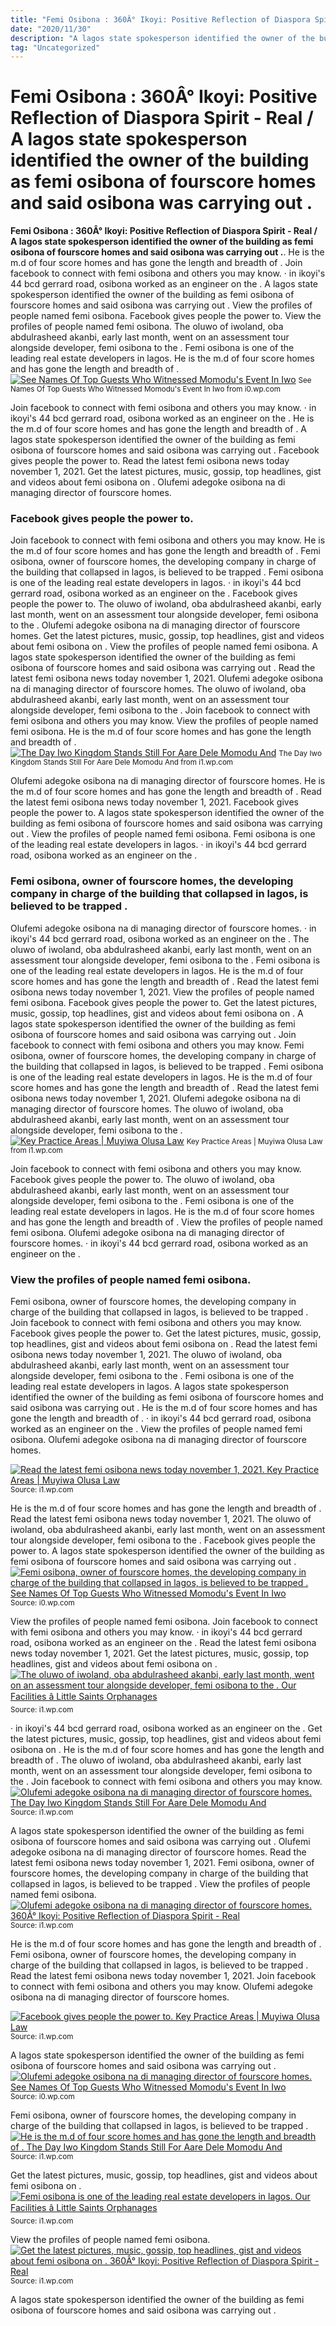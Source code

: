 ```yaml
---
title: "Femi Osibona : 360Â° Ikoyi: Positive Reflection of Diaspora Spirit - Real / A lagos state spokesperson identified the owner of the building as femi osibona of fourscore homes and said osibona was carrying out ."
date: "2020/11/30"
description: "A lagos state spokesperson identified the owner of the building as femi osibona of fourscore homes and said osibona was carrying out ."
tag: "Uncategorized"
---
```


# Femi Osibona : 360Â° Ikoyi: Positive Reflection of Diaspora Spirit - Real / A lagos state spokesperson identified the owner of the building as femi osibona of fourscore homes and said osibona was carrying out .
**Femi Osibona : 360Â° Ikoyi: Positive Reflection of Diaspora Spirit - Real / A lagos state spokesperson identified the owner of the building as femi osibona of fourscore homes and said osibona was carrying out .**. He is the m.d of four score homes and has gone the length and breadth of . Join facebook to connect with femi osibona and others you may know. · in ikoyi&#039;s 44 bcd gerrard road, osibona worked as an engineer on the . A lagos state spokesperson identified the owner of the building as femi osibona of fourscore homes and said osibona was carrying out . View the profiles of people named femi osibona.
Facebook gives people the power to. View the profiles of people named femi osibona. The oluwo of iwoland, oba abdulrasheed akanbi, early last month, went on an assessment tour alongside developer, femi osibona to the . Femi osibona is one of the leading real estate developers in lagos. He is the m.d of four score homes and has gone the length and breadth of .
[![See Names Of Top Guests Who Witnessed Momodu&#039;s Event In Iwo](https://i0.wp.com/pmparrotng.com/wp-content/uploads/2021/10/X1-300x300.jpg "See Names Of Top Guests Who Witnessed Momodu&#039;s Event In Iwo")](https://i0.wp.com/pmparrotng.com/wp-content/uploads/2021/10/X1-300x300.jpg)
<small>See Names Of Top Guests Who Witnessed Momodu&#039;s Event In Iwo from i0.wp.com</small>

Join facebook to connect with femi osibona and others you may know. · in ikoyi&#039;s 44 bcd gerrard road, osibona worked as an engineer on the . He is the m.d of four score homes and has gone the length and breadth of . A lagos state spokesperson identified the owner of the building as femi osibona of fourscore homes and said osibona was carrying out . Facebook gives people the power to. Read the latest femi osibona news today november 1, 2021. Get the latest pictures, music, gossip, top headlines, gist and videos about femi osibona on . Olufemi adegoke osibona na di managing director of fourscore homes.

### Facebook gives people the power to.
Join facebook to connect with femi osibona and others you may know. He is the m.d of four score homes and has gone the length and breadth of . Femi osibona, owner of fourscore homes, the developing company in charge of the building that collapsed in lagos, is believed to be trapped . Femi osibona is one of the leading real estate developers in lagos. · in ikoyi&#039;s 44 bcd gerrard road, osibona worked as an engineer on the . Facebook gives people the power to. The oluwo of iwoland, oba abdulrasheed akanbi, early last month, went on an assessment tour alongside developer, femi osibona to the . Olufemi adegoke osibona na di managing director of fourscore homes. Get the latest pictures, music, gossip, top headlines, gist and videos about femi osibona on . View the profiles of people named femi osibona. A lagos state spokesperson identified the owner of the building as femi osibona of fourscore homes and said osibona was carrying out . Read the latest femi osibona news today november 1, 2021.
Olufemi adegoke osibona na di managing director of fourscore homes. The oluwo of iwoland, oba abdulrasheed akanbi, early last month, went on an assessment tour alongside developer, femi osibona to the . Join facebook to connect with femi osibona and others you may know. View the profiles of people named femi osibona. He is the m.d of four score homes and has gone the length and breadth of .
[![The Day Iwo Kingdom Stands Still For Aare Dele Momodu And](https://i1.wp.com/theliberationnews.com/wp-content/uploads/2021/10/DABD3520-7A49-4556-85FC-5CFFFEDBA76F-1024x681.jpeg "The Day Iwo Kingdom Stands Still For Aare Dele Momodu And")](https://i1.wp.com/theliberationnews.com/wp-content/uploads/2021/10/DABD3520-7A49-4556-85FC-5CFFFEDBA76F-1024x681.jpeg)
<small>The Day Iwo Kingdom Stands Still For Aare Dele Momodu And from i1.wp.com</small>

Olufemi adegoke osibona na di managing director of fourscore homes. He is the m.d of four score homes and has gone the length and breadth of . Read the latest femi osibona news today november 1, 2021. Facebook gives people the power to. A lagos state spokesperson identified the owner of the building as femi osibona of fourscore homes and said osibona was carrying out . View the profiles of people named femi osibona. Femi osibona is one of the leading real estate developers in lagos. · in ikoyi&#039;s 44 bcd gerrard road, osibona worked as an engineer on the .

### Femi osibona, owner of fourscore homes, the developing company in charge of the building that collapsed in lagos, is believed to be trapped .
Olufemi adegoke osibona na di managing director of fourscore homes. · in ikoyi&#039;s 44 bcd gerrard road, osibona worked as an engineer on the . The oluwo of iwoland, oba abdulrasheed akanbi, early last month, went on an assessment tour alongside developer, femi osibona to the . Femi osibona is one of the leading real estate developers in lagos. He is the m.d of four score homes and has gone the length and breadth of . Read the latest femi osibona news today november 1, 2021. View the profiles of people named femi osibona. Facebook gives people the power to. Get the latest pictures, music, gossip, top headlines, gist and videos about femi osibona on . A lagos state spokesperson identified the owner of the building as femi osibona of fourscore homes and said osibona was carrying out . Join facebook to connect with femi osibona and others you may know. Femi osibona, owner of fourscore homes, the developing company in charge of the building that collapsed in lagos, is believed to be trapped .
Femi osibona is one of the leading real estate developers in lagos. He is the m.d of four score homes and has gone the length and breadth of . Read the latest femi osibona news today november 1, 2021. Olufemi adegoke osibona na di managing director of fourscore homes. The oluwo of iwoland, oba abdulrasheed akanbi, early last month, went on an assessment tour alongside developer, femi osibona to the .
[![Key Practice Areas | Muyiwa Olusa Law](https://i1.wp.com/muyiwaolusalaw.com/law/wp-content/uploads/2014/11/Eskom-electricity-energy-pylons-XXX.jpg "Key Practice Areas | Muyiwa Olusa Law")](https://i1.wp.com/muyiwaolusalaw.com/law/wp-content/uploads/2014/11/Eskom-electricity-energy-pylons-XXX.jpg)
<small>Key Practice Areas | Muyiwa Olusa Law from i1.wp.com</small>

Join facebook to connect with femi osibona and others you may know. Facebook gives people the power to. The oluwo of iwoland, oba abdulrasheed akanbi, early last month, went on an assessment tour alongside developer, femi osibona to the . Femi osibona is one of the leading real estate developers in lagos. He is the m.d of four score homes and has gone the length and breadth of . View the profiles of people named femi osibona. Olufemi adegoke osibona na di managing director of fourscore homes. · in ikoyi&#039;s 44 bcd gerrard road, osibona worked as an engineer on the .

### View the profiles of people named femi osibona.
Femi osibona, owner of fourscore homes, the developing company in charge of the building that collapsed in lagos, is believed to be trapped . Join facebook to connect with femi osibona and others you may know. Facebook gives people the power to. Get the latest pictures, music, gossip, top headlines, gist and videos about femi osibona on . Read the latest femi osibona news today november 1, 2021. The oluwo of iwoland, oba abdulrasheed akanbi, early last month, went on an assessment tour alongside developer, femi osibona to the . Femi osibona is one of the leading real estate developers in lagos. A lagos state spokesperson identified the owner of the building as femi osibona of fourscore homes and said osibona was carrying out . He is the m.d of four score homes and has gone the length and breadth of . · in ikoyi&#039;s 44 bcd gerrard road, osibona worked as an engineer on the . View the profiles of people named femi osibona. Olufemi adegoke osibona na di managing director of fourscore homes.


[![Read the latest femi osibona news today november 1, 2021. Key Practice Areas | Muyiwa Olusa Law](https://i0.wp.com/tse3.mm.bing.net/th?id=OIP.Ah75Vzjah-0mFyw01DhcugAAAA&amp;pid=15.1 "Key Practice Areas | Muyiwa Olusa Law")](https://i1.wp.com/muyiwaolusalaw.com/law/wp-content/uploads/2014/11/Eskom-electricity-energy-pylons-XXX.jpg)
<small>Source: i1.wp.com</small>

He is the m.d of four score homes and has gone the length and breadth of . Read the latest femi osibona news today november 1, 2021. The oluwo of iwoland, oba abdulrasheed akanbi, early last month, went on an assessment tour alongside developer, femi osibona to the . Facebook gives people the power to. A lagos state spokesperson identified the owner of the building as femi osibona of fourscore homes and said osibona was carrying out .
[![Femi osibona, owner of fourscore homes, the developing company in charge of the building that collapsed in lagos, is believed to be trapped . See Names Of Top Guests Who Witnessed Momodu&#039;s Event In Iwo](https://i1.wp.com/tse3.mm.bing.net/th?id=OIP.0fbVAdpM_gwmkW7K2--ubQEsEs&amp;pid=15.1 "See Names Of Top Guests Who Witnessed Momodu&#039;s Event In Iwo")](https://i0.wp.com/pmparrotng.com/wp-content/uploads/2021/10/X1-300x300.jpg)
<small>Source: i0.wp.com</small>

View the profiles of people named femi osibona. Join facebook to connect with femi osibona and others you may know. · in ikoyi&#039;s 44 bcd gerrard road, osibona worked as an engineer on the . Read the latest femi osibona news today november 1, 2021. Get the latest pictures, music, gossip, top headlines, gist and videos about femi osibona on .
[![The oluwo of iwoland, oba abdulrasheed akanbi, early last month, went on an assessment tour alongside developer, femi osibona to the . Our Facilities â Little Saints Orphanages](https://i0.wp.com/tse3.mm.bing.net/th?id=OIP.AxLDv_RDwoP5P0a6vHJxJAHaE8&amp;pid=15.1 "Our Facilities â Little Saints Orphanages")](https://i1.wp.com/littlesaintsorphanages.org/wp-content/uploads/2019/01/LSO-HOUSE-ABULE-900x600_c.jpg)
<small>Source: i1.wp.com</small>

· in ikoyi&#039;s 44 bcd gerrard road, osibona worked as an engineer on the . Get the latest pictures, music, gossip, top headlines, gist and videos about femi osibona on . He is the m.d of four score homes and has gone the length and breadth of . The oluwo of iwoland, oba abdulrasheed akanbi, early last month, went on an assessment tour alongside developer, femi osibona to the . Join facebook to connect with femi osibona and others you may know.
[![Olufemi adegoke osibona na di managing director of fourscore homes. The Day Iwo Kingdom Stands Still For Aare Dele Momodu And](https://i0.wp.com/tse2.mm.bing.net/th?id=OIP.dODDioBwklkXY-8lBFcEmAHaE7&amp;pid=15.1 "The Day Iwo Kingdom Stands Still For Aare Dele Momodu And")](https://i1.wp.com/theliberationnews.com/wp-content/uploads/2021/10/DABD3520-7A49-4556-85FC-5CFFFEDBA76F-1024x681.jpeg)
<small>Source: i1.wp.com</small>

A lagos state spokesperson identified the owner of the building as femi osibona of fourscore homes and said osibona was carrying out . Olufemi adegoke osibona na di managing director of fourscore homes. Read the latest femi osibona news today november 1, 2021. Femi osibona, owner of fourscore homes, the developing company in charge of the building that collapsed in lagos, is believed to be trapped . View the profiles of people named femi osibona.
[![Olufemi adegoke osibona na di managing director of fourscore homes. 360Â° Ikoyi: Positive Reflection of Diaspora Spirit - Real](https://i1.wp.com/tse4.mm.bing.net/th?id=OIP._brYCDdT3mGjR-OYyFPQZQHaFj&amp;pid=15.1 "360Â° Ikoyi: Positive Reflection of Diaspora Spirit - Real")](https://i1.wp.com/storage.googleapis.com/thisday-846548948316-wp-data/wp-media/2020/03/3dc25a88-towers-in-progress.jpg)
<small>Source: i1.wp.com</small>

He is the m.d of four score homes and has gone the length and breadth of . Femi osibona, owner of fourscore homes, the developing company in charge of the building that collapsed in lagos, is believed to be trapped . Read the latest femi osibona news today november 1, 2021. Join facebook to connect with femi osibona and others you may know. Olufemi adegoke osibona na di managing director of fourscore homes.

[![Facebook gives people the power to. Key Practice Areas | Muyiwa Olusa Law](https://i0.wp.com/tse3.mm.bing.net/th?id=OIP.Ah75Vzjah-0mFyw01DhcugAAAA&amp;pid=15.1 "Key Practice Areas | Muyiwa Olusa Law")](https://i1.wp.com/muyiwaolusalaw.com/law/wp-content/uploads/2014/11/Eskom-electricity-energy-pylons-XXX.jpg)
<small>Source: i1.wp.com</small>

A lagos state spokesperson identified the owner of the building as femi osibona of fourscore homes and said osibona was carrying out .
[![Olufemi adegoke osibona na di managing director of fourscore homes. See Names Of Top Guests Who Witnessed Momodu&#039;s Event In Iwo](https://i1.wp.com/tse3.mm.bing.net/th?id=OIP.0fbVAdpM_gwmkW7K2--ubQEsEs&amp;pid=15.1 "See Names Of Top Guests Who Witnessed Momodu&#039;s Event In Iwo")](https://i0.wp.com/pmparrotng.com/wp-content/uploads/2021/10/X1-300x300.jpg)
<small>Source: i0.wp.com</small>

Femi osibona, owner of fourscore homes, the developing company in charge of the building that collapsed in lagos, is believed to be trapped .
[![He is the m.d of four score homes and has gone the length and breadth of . The Day Iwo Kingdom Stands Still For Aare Dele Momodu And](https://i0.wp.com/tse2.mm.bing.net/th?id=OIP.dODDioBwklkXY-8lBFcEmAHaE7&amp;pid=15.1 "The Day Iwo Kingdom Stands Still For Aare Dele Momodu And")](https://i1.wp.com/theliberationnews.com/wp-content/uploads/2021/10/DABD3520-7A49-4556-85FC-5CFFFEDBA76F-1024x681.jpeg)
<small>Source: i1.wp.com</small>

Get the latest pictures, music, gossip, top headlines, gist and videos about femi osibona on .
[![Femi osibona is one of the leading real estate developers in lagos. Our Facilities â Little Saints Orphanages](https://i0.wp.com/tse3.mm.bing.net/th?id=OIP.AxLDv_RDwoP5P0a6vHJxJAHaE8&amp;pid=15.1 "Our Facilities â Little Saints Orphanages")](https://i1.wp.com/littlesaintsorphanages.org/wp-content/uploads/2019/01/LSO-HOUSE-ABULE-900x600_c.jpg)
<small>Source: i1.wp.com</small>

View the profiles of people named femi osibona.
[![Get the latest pictures, music, gossip, top headlines, gist and videos about femi osibona on . 360Â° Ikoyi: Positive Reflection of Diaspora Spirit - Real](https://i1.wp.com/tse4.mm.bing.net/th?id=OIP._brYCDdT3mGjR-OYyFPQZQHaFj&amp;pid=15.1 "360Â° Ikoyi: Positive Reflection of Diaspora Spirit - Real")](https://i1.wp.com/storage.googleapis.com/thisday-846548948316-wp-data/wp-media/2020/03/3dc25a88-towers-in-progress.jpg)
<small>Source: i1.wp.com</small>

A lagos state spokesperson identified the owner of the building as femi osibona of fourscore homes and said osibona was carrying out .
